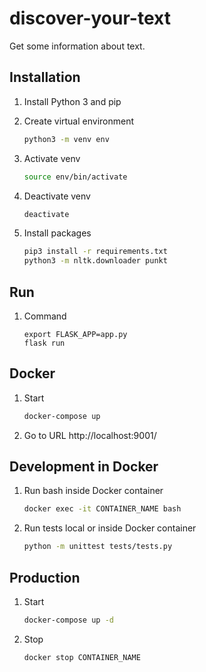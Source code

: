 # discover-your-text
Get some information about text.

## Installation

1. Install Python 3 and pip

2. Create virtual environment
   ```bash
   python3 -m venv env
   ```

3. Activate venv
   ```bash
   source env/bin/activate
   ```

4. Deactivate venv
   ```bash
   deactivate
   ```

5. Install packages
   ```bash
   pip3 install -r requirements.txt
   python3 -m nltk.downloader punkt
   ```

## Run

1. Command
   ```
   export FLASK_APP=app.py
   flask run
   ```

## Docker

1. Start
   ```bash
   docker-compose up
   ```

2. Go to URL http://localhost:9001/

## Development in Docker

1. Run bash inside Docker container
   ```bash
   docker exec -it CONTAINER_NAME bash
   ```

2. Run tests local or inside Docker container
   ```bash
   python -m unittest tests/tests.py
   ```
## Production

1. Start
   ```bash
   docker-compose up -d
   ```
2. Stop
   ```bash
   docker stop CONTAINER_NAME
   ```
